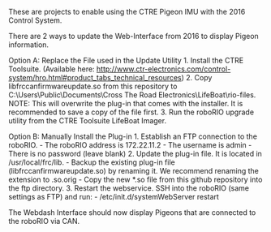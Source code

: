 These are projects to enable using the CTRE Pigeon IMU with the 2016 Control System.

There are 2 ways to update the Web-Interface from 2016 to display Pigeon information.

Option A: Replace the File used in the Update Utility
    1. Install the CTRE Toolsuite. (Available here: http://www.ctr-electronics.com/control-system/hro.html#product_tabs_technical_resources)
    2. Copy libfrccanfirmwareupdate.so from this repository to C:\Users\Public\Documents\Cross The Road Electronics\LifeBoat\rio-files.
        NOTE: This will overwrite the plug-in that comes with the installer.  It is recommended to save a copy of the file first.
    3. Run the roboRIO upgrade utility from the CTRE Toolsuite LifeBoat Imager.

Option B: Manually Install the Plug-in
    1. Establish an FTP connection to the roboRIO.
         - The roboRIO address is 172.22.11.2
         - The username is admin
         - There is no password (leave blank)
    2. Update the plug-in file.  It is located in /usr/local/frc/lib.
         - Backup the existing plug-in file (libfrccanfirmwareupdate.so) by renaming it.
            We recommend renaming the extension to .so.orig
         - Copy the new *.so file from this github repository into the ftp directory.
    3. Restart the webservice.  SSH into the roboRIO (same settings as FTP) and run:
         - /etc/init.d/systemWebServer restart
         

The Webdash Interface should now display Pigeons that are connected to the roboRIO via CAN. 
